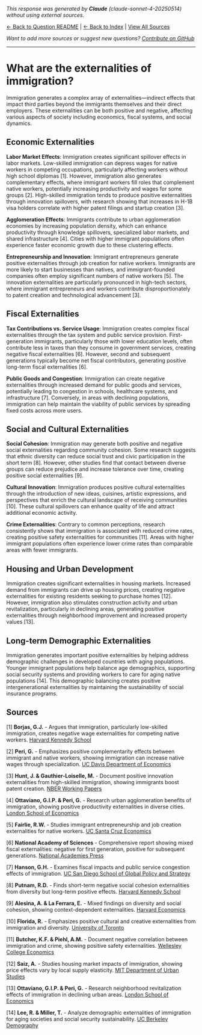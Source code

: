<!-- 
Generated by: claude
Model: claude-sonnet-4-20250514
Prompt type: default
Tools enabled: False
Generated at: 2025-07-02T12:06:10.112433
-->

*This response was generated by **Claude** (claude-sonnet-4-20250514) without using external sources.*

[← Back to Question README](README.md) | [← Back to Index](../README.md) | [View All Sources](../allsources.md)

*Want to add more sources or suggest new questions? [Contribute on GitHub](https://github.com/justinwest/SuggestedSources)*

---

# What are the externalities of immigration?

Immigration generates a complex array of externalities—indirect effects that impact third parties beyond the immigrants themselves and their direct employers. These externalities can be both positive and negative, affecting various aspects of society including economics, fiscal systems, and social dynamics.

## Economic Externalities

**Labor Market Effects**: Immigration creates significant spillover effects in labor markets. Low-skilled immigration can depress wages for native workers in competing occupations, particularly affecting workers without high school diplomas [1]. However, immigration also generates complementary effects, where immigrant workers fill roles that complement native workers, potentially increasing productivity and wages for some groups [2]. High-skilled immigration tends to produce positive externalities through innovation spillovers, with research showing that increases in H-1B visa holders correlate with higher patent filings and startup creation [3].

**Agglomeration Effects**: Immigrants contribute to urban agglomeration economies by increasing population density, which can enhance productivity through knowledge spillovers, specialized labor markets, and shared infrastructure [4]. Cities with higher immigrant populations often experience faster economic growth due to these clustering effects.

**Entrepreneurship and Innovation**: Immigrant entrepreneurs generate positive externalities through job creation for native workers. Immigrants are more likely to start businesses than natives, and immigrant-founded companies often employ significant numbers of native workers [5]. The innovation externalities are particularly pronounced in high-tech sectors, where immigrant entrepreneurs and workers contribute disproportionately to patent creation and technological advancement [3].

## Fiscal Externalities

**Tax Contributions vs. Service Usage**: Immigration creates complex fiscal externalities through the tax system and public service provision. First-generation immigrants, particularly those with lower education levels, often contribute less in taxes than they consume in government services, creating negative fiscal externalities [6]. However, second and subsequent generations typically become net fiscal contributors, generating positive long-term fiscal externalities [6].

**Public Goods and Congestion**: Immigration can create negative externalities through increased demand for public goods and services, potentially leading to congestion in schools, healthcare systems, and infrastructure [7]. Conversely, in areas with declining populations, immigration can help maintain the viability of public services by spreading fixed costs across more users.

## Social and Cultural Externalities

**Social Cohesion**: Immigration may generate both positive and negative social externalities regarding community cohesion. Some research suggests that ethnic diversity can reduce social trust and civic participation in the short term [8]. However, other studies find that contact between diverse groups can reduce prejudice and increase tolerance over time, creating positive social externalities [9].

**Cultural Innovation**: Immigration produces positive cultural externalities through the introduction of new ideas, cuisines, artistic expressions, and perspectives that enrich the cultural landscape of receiving communities [10]. These cultural spillovers can enhance quality of life and attract additional economic activity.

**Crime Externalities**: Contrary to common perceptions, research consistently shows that immigration is associated with reduced crime rates, creating positive safety externalities for communities [11]. Areas with higher immigrant populations often experience lower crime rates than comparable areas with fewer immigrants.

## Housing and Urban Development

Immigration creates significant externalities in housing markets. Increased demand from immigrants can drive up housing prices, creating negative externalities for existing residents seeking to purchase homes [12]. However, immigration also stimulates construction activity and urban revitalization, particularly in declining areas, generating positive externalities through neighborhood improvement and increased property values [13].

## Long-term Demographic Externalities

Immigration generates important positive externalities by helping address demographic challenges in developed countries with aging populations. Younger immigrant populations help balance age demographics, supporting social security systems and providing workers to care for aging native populations [14]. This demographic balancing creates positive intergenerational externalities by maintaining the sustainability of social insurance programs.

## Sources

[1] **Borjas, G.J.** - Argues that immigration, particularly low-skilled immigration, creates negative wage externalities for competing native workers. [Harvard Kennedy School](https://www.hks.harvard.edu/faculty/george-borjas)

[2] **Peri, G.** - Emphasizes positive complementarity effects between immigrant and native workers, showing immigration can increase native wages through specialization. [UC Davis Department of Economics](https://economics.ucdavis.edu/people/gperi)

[3] **Hunt, J. & Gauthier-Loiselle, M.** - Document positive innovation externalities from high-skilled immigration, showing immigrants boost patent creation. [NBER Working Papers](https://www.nber.org/papers)

[4] **Ottaviano, G.I.P. & Peri, G.** - Research urban agglomeration benefits of immigration, showing positive productivity externalities in diverse cities. [London School of Economics](http://personal.lse.ac.uk/ottavian/)

[5] **Fairlie, R.W.** - Studies immigrant entrepreneurship and job creation externalities for native workers. [UC Santa Cruz Economics](https://economics.ucsc.edu/faculty/index.php?uid=rfairlie)

[6] **National Academy of Sciences** - Comprehensive report showing mixed fiscal externalities: negative for first generation, positive for subsequent generations. [National Academies Press](https://www.nationalacademies.org/)

[7] **Hanson, G.H.** - Examines fiscal impacts and public service congestion effects of immigration. [UC San Diego School of Global Policy and Strategy](https://gps.ucsd.edu/faculty-directory/gordon-hanson.html)

[8] **Putnam, R.D.** - Finds short-term negative social cohesion externalities from diversity but long-term positive effects. [Harvard Kennedy School](https://www.hks.harvard.edu/faculty/robert-putnam)

[9] **Alesina, A. & La Ferrara, E.** - Mixed findings on diversity and social cohesion, showing context-dependent externalities. [Harvard Economics](https://scholar.harvard.edu/alesina)

[10] **Florida, R.** - Emphasizes positive cultural and creative externalities from immigration and diversity. [University of Toronto](https://www.richardflorida.com/)

[11] **Butcher, K.F. & Piehl, A.M.** - Document negative correlation between immigration and crime, showing positive safety externalities. [Wellesley College Economics](https://www.wellesley.edu/economics)

[12] **Saiz, A.** - Studies housing market impacts of immigration, showing price effects vary by local supply elasticity. [MIT Department of Urban Studies](https://dusp.mit.edu/faculty/albert-saiz)

[13] **Ottaviano, G.I.P. & Peri, G.** - Research neighborhood revitalization effects of immigration in declining urban areas. [London School of Economics](http://personal.lse.ac.uk/ottavian/)

[14] **Lee, R. & Miller, T.** - Analyze demographic externalities of immigration for aging societies and social security sustainability. [UC Berkeley Demography](https://www.demog.berkeley.edu/)